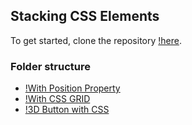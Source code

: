 ## Stacking CSS Elements

To get started, clone the repository [!here](https://github.com/emmanueletukudo/stacking-css-elements).

### Folder structure
- [!With Position Property](https://github.com/emmanueletukudo/stacking-css-elements/tree/main/with_position_property)
- [!With CSS GRID](https://github.com/emmanueletukudo/stacking-css-elements/tree/main/with_css_grid)
- [!3D Button with CSS](https://github.com/emmanueletukudo/stacking-css-elements/tree/main/with_css_grid)

